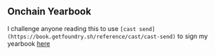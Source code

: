 ## Onchain Yearbook

I challenge anyone reading this to use `[cast send](https://book.getfoundry.sh/reference/cast/cast-send)` to sign my yearbook [here](https://sepolia.etherscan.io/address/0x50A2C5360a2d122723cB1897B45D4DDc35B6C58F)
